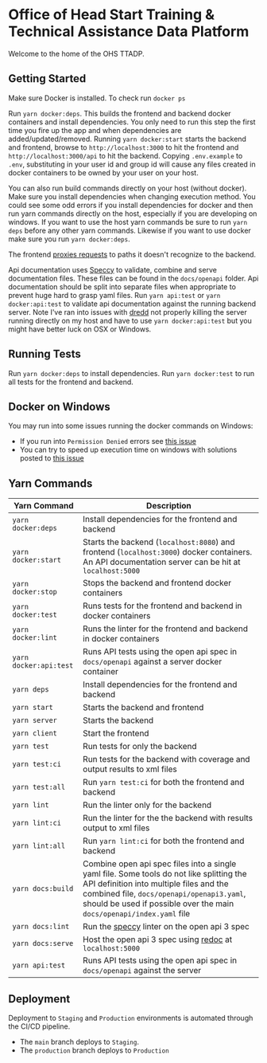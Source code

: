 Office of Head Start Training & Technical Assistance Data Platform
=============================================

Welcome to the home of the OHS TTADP.


Getting Started
---------------

Make sure Docker is installed. To check run `docker ps`

Run `yarn docker:deps`. This builds the frontend and backend docker containers and install dependencies. You only need to run this step the first time you fire up the app and when dependencies are added/updated/removed. Running `yarn docker:start` starts the backend and frontend, browse to `http://localhost:3000` to hit the frontend and `http://localhost:3000/api` to hit the backend. Copying `.env.example` to `.env`, substituting in your user id and group id will cause any files created in docker containers to be owned by your user on your host.

You can also run build commands directly on your host (without docker). Make sure you install dependencies when changing execution method. You could see some odd errors if you install dependencies for docker and then run yarn commands directly on the host, especially if you are developing on windows. If you want to use the host yarn commands be sure to run `yarn deps` before any other yarn commands. Likewise if you want to use docker make sure you run `yarn docker:deps`.

The frontend [proxies requests](https://create-react-app.dev/docs/proxying-api-requests-in-development/) to paths it doesn't recognize to the backend.

Api documentation uses [Speccy](https://github.com/wework/speccy) to validate, combine and serve documentation files. These files can be found in the `docs/openapi` folder. Api documentation should be split into separate files when appropriate to prevent huge hard to grasp yaml files. Run `yarn api:test` or `yarn docker:api:test` to validate api documentation against the running backend server. Note I've ran into issues with [dredd](https://dredd.org/en/latest/) not properly killing the server running directly on my host and have to use `yarn docker:api:test` but you might have better luck on OSX or Windows.

Running Tests
-------------

Run `yarn docker:deps` to install dependencies. Run `yarn docker:test` to run all tests for the frontend and backend.

Docker on Windows
-----------------

You may run into some issues running the docker commands on Windows:

 * If you run into `Permission Denied` errors see [this issue](https://github.com/docker/for-win/issues/3385#issuecomment-501931980)
 * You can try to speed up execution time on windows with solutions posted to [this issue](https://github.com/docker/for-win/issues/1936)

Yarn Commands
--------------

| Yarn Command | Description |
|-|-|
| `yarn docker:deps` | Install dependencies for the frontend and backend |
| `yarn docker:start` | Starts the backend (`localhost:8080`) and frontend (`localhost:3000`) docker containers. An API documentation server can be hit at `localhost:5000` |
| `yarn docker:stop` | Stops the backend and frontend docker containers |
| `yarn docker:test` | Runs tests for the frontend and backend in docker containers |
| `yarn docker:lint` | Runs the linter for the frontend and backend in docker containers |
| `yarn docker:api:test` | Runs API tests using the open api spec in `docs/openapi` against a server docker container |
| `yarn deps` | Install dependencies for the frontend and backend |
| `yarn start` | Starts the backend and frontend |
| `yarn server` | Starts the backend |
| `yarn client` | Start the frontend |
| `yarn test` | Run tests for only the backend |
| `yarn test:ci` | Run tests for the backend with coverage and output results to xml files|
| `yarn test:all` | Run `yarn test:ci` for both the frontend and backend |
| `yarn lint` | Run the linter only for the backend |
| `yarn lint:ci` | Run the linter for the the backend with results output to xml files |
| `yarn lint:all` | Run `yarn lint:ci` for both the frontend and backend |
| `yarn docs:build` | Combine open api spec files into a single yaml file. Some tools do not like splitting the API definition into multiple files and the combined file, `docs/openapi/openapi3.yaml`, should be used if possible over the main `docs/openapi/index.yaml` file
| `yarn docs:lint` | Run the [speccy](https://github.com/wework/speccy) linter on the open api 3 spec |
| `yarn docs:serve` | Host the open api 3 spec using [redoc](https://github.com/Redocly/redoc) at `localhost:5000` |
| `yarn api:test` | Runs API tests using the open api spec in `docs/openapi` against the server |

Deployment
----------

Deployment to `Staging` and `Production` environments is automated through the CI/CD pipeline.

* The `main` branch deploys to `Staging`.
* The `production` branch deploys to `Production`
